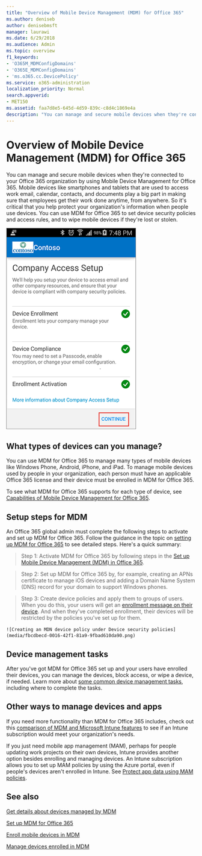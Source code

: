 ```yaml
---
title: "Overview of Mobile Device Management (MDM) for Office 365"
ms.author: deniseb
author: denisebmsft
manager: laurawi
ms.date: 6/29/2018
ms.audience: Admin
ms.topic: overview
f1_keywords:
- 'O365M_MDMConfigDomains'
- 'O365E_MDMConfigDomains'
- 'ms.o365.cc.DevicePolicy'
ms.service: o365-administration
localization_priority: Normal
search.appverid:
- MET150
ms.assetid: faa7d8e5-645d-4d59-839c-c8d4c1869e4a
description: "You can manage and secure mobile devices when they're connected to your Office 365 organization by using Mobile Device Management for Office 365. Mobile devices like smartphones and tablets that are used to access work email, calendar, contacts, and documents play a big part in making sure that employees get their work done anytime, from anywhere. So it's critical that you help protect your organization's information when people use devices. You can use MDM for Office 365 to set device security policies and access rules, and to wipe mobile devices if they're lost or stolen."
---
```


# Overview of Mobile Device Management (MDM) for Office 365

You can manage and secure mobile devices when they're connected to your Office 365 organization by using Mobile Device Management for Office 365. Mobile devices like smartphones and tablets that are used to access work email, calendar, contacts, and documents play a big part in making sure that employees get their work done anytime, from anywhere. So it's critical that you help protect your organization's information when people use devices. You can use MDM for Office 365 to set device security policies and access rules, and to wipe mobile devices if they're lost or stolen.
  
![MDM on Android phone](media/69b9a9f6-13ac-4e36-99ca-95e82e0375aa.png)
  
## What types of devices can you manage?

You can use MDM for Office 365 to manage many types of mobile devices like Windows Phone, Android, iPhone, and iPad. To manage mobile devices used by people in your organization, each person must have an applicable Office 365 license and their device must be enrolled in MDM for Office 365. 
  
To see what MDM for Office 365 supports for each type of device, see [Capabilities of Mobile Device Management for Office 365](capabilities-of-mobile-device-management.md).
  
## Setup steps for MDM

An Office 365 global admin must complete the following steps to activate and set up MDM for Office 365. Follow the guidance in the topic on [setting up MDM for Office 365](set-up-mobile-device-management.md) to see detailed steps. Here's a quick summary: 
  
> Step 1: Activate MDM for Office 365 by following steps in the [Set up Mobile Device Management (MDM) in Office 365](set-up-mobile-device-management.md).
    
> Step 2: Set up MDM for Office 365 by, for example, creating an APNs certificate to manage iOS devices and adding a Domain Name System (DNS) record for your domain to support Windows phones.
    
> Step 3: Create device policies and apply them to groups of users. When you do this, your users will get an [enrollment message on their device](enroll-your-mobile-device.md). And when they've completed enrollment, their devices will be restricted by the policies you've set up for them.
    
    ![Creating an MDN device policy under Device security policies](media/fbcdbecd-0016-42f1-81a9-9fbad610da90.png)
  
## Device management tasks

After you've got MDM for Office 365 set up and your users have enrolled their devices, you can manage the devices, block access, or wipe a device, if needed. Learn more about [some common device management tasks](manage-devices-in-mdm.md), including where to complete the tasks.
  
## Other ways to manage devices and apps

If you need more functionality than MDM for Office 365 includes, check out this [comparison of MDM and Microsoft Intune features](choose-between-mdm-and-intune.md) to see if an Intune subscription would meet your organization's needs. 
  
If you just need mobile app management (MAM), perhaps for people updating work projects on their own devices, Intune provides another option besides enrolling and managing devices. An Intune subscription allows you to set up MAM policies by using the Azure portal, even if people's devices aren't enrolled in Intune. See [Protect app data using MAM policies](https://go.microsoft.com/fwlink/?LinkId=825439). 
  
## See also

[Get details about devices managed by MDM](get-details-about-mdm-managed-devices.md)

[Set up MDM for Office 365](set-up-mobile-device-management.md)
  
[Enroll mobile devices in MDM](enroll-your-mobile-device.md)
  
[Manage devices enrolled in MDM](manage-devices-in-mdm.md)

